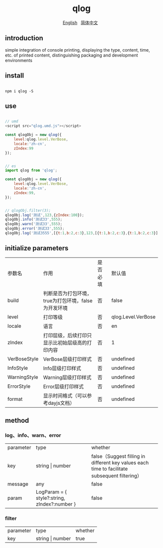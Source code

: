 <h1 align="center" style="font-weight: bold;">qlog</h1> 

<p align="center">
    <a href="https://github.com/lyqgit/qlog/tree/main/README.md">English</a>&nbsp;&nbsp;
    <a href="https://github.com/lyqgit/qlog/tree/main/README.zh-hans.md">简体中文</a>&nbsp;&nbsp;
</p>

## introduction

simple integration of console printing, displaying the type, content, time, etc. of printed content, distinguishing packaging and development environments

## install

```nodejs

npm i qlog -S

```

## use

```javascript

// umd
<script src="qlog.umd.js"></script>

const qlogObj = new qlog({
    level:qlog.level.VerBose,
    locale:'zh-cn',
    zIndex:99
});

```

```javascript

// es
import qlog from 'qlog';

const qlogObj = new qlog({
    level:qlog.level.VerBose,
    locale:'zh-cn',
    zIndex:99,
});

```

```javascript

// qlogObj.filter(3);
qlogObj.log('测试',123,{zIndex:100});
qlogObj.info('测试33',555);
qlogObj.warn('测试33',555);
qlogObj.error('测试33',555);
qlogObj.log('测试3555',[{t:1,b:2,c:3},123,[{t:1,b:2,c:3},{t:1,b:2,c:3}]],{zIndex:100,style:'font-size:20px'});

```

## initialize parameters

<table>
    <tr>
        <td>参数名</td>
        <td>作用</td>
        <td>是否必填</td>
        <td>默认值</td>
    <tr>
    <tr>
        <td>build</td>
        <td>判断是否为打包环境，true为打包环境，false为开发环境</td>
        <td>否</td>
        <td>false</td>
    <tr>
    <tr>
        <td>level</td>
        <td>打印等级</td>
        <td>否</td>
        <td>qlog.Level.VerBose</td>
    <tr>
    <tr>
        <td>locale</td>
        <td>语言</td>
        <td>否</td>
        <td>en</td>
    <tr>
    <tr>
        <td>zIndex</td>
        <td>打印层级，后续打印只显示比初始层级高的打印内容</td>
        <td>否</td>
        <td>1</td>
    <tr>
    <tr>
        <td>VerBoseStyle</td>
        <td>VerBose层级打印样式</td>
        <td>否</td>
        <td>undefined</td>
    <tr>
    <tr>
        <td>InfoStyle</td>
        <td>Info层级打印样式</td>
        <td>否</td>
        <td>undefined</td>
    <tr>
    <tr>
        <td>WarningStyle</td>
        <td>Warning层级打印样式</td>
        <td>否</td>
        <td>undefined</td>
    <tr>
    <tr>
        <td>ErrorStyle</td>
        <td>Error层级打印样式</td>
        <td>否</td>
        <td>undefined</td>
    <tr>
    <tr>
        <td>format</td>
        <td>显示时间格式（可以参考dayjs文档）</td>
        <td>否</td>
        <td>undefined</td>
    <tr>
</table>

## method

### log、info、warn、error

<table>
    <tr>
        <td>parameter</td>
        <td>type</td>
        <td>whether</td>
    <tr>
    <tr>
        <td>key</td>
        <td>string | number</td>
        <td>false（Suggest filling in different key values each time to facilitate subsequent filtering）</td>
    <tr>
    <tr>
        <td>message</td>
        <td>any</td>
        <td>false</td>
    <tr>
    <tr>
        <td>param</td>
        <td>LogParam = {
                style?:string,
                zIndex?:number
            }
        </td>
        <td>false</td>
    <tr>
</table>

### filter

<table>
    <tr>
        <td>parameter</td>
        <td>type</td>
        <td>whether</td>
    <tr>
    <tr>
        <td>key</td>
        <td>string | number</td>
        <td>true</td>
    <tr>
</table>